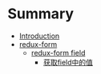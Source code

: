 # Summary

* [Introduction](README.md)
* [redux-form](chapter1.md)
  * [redux-form field](redux-form-field.md)
    * [获取field中的值](huo-qu-field-zhong-de-zhi.md)



